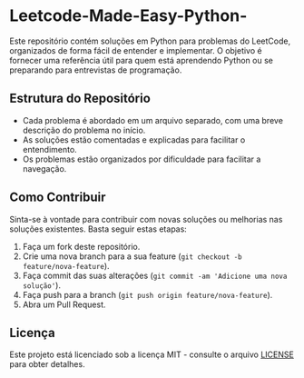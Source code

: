 # Leetcode-Made-Easy-Python-
Este repositório contém soluções em Python para problemas do LeetCode, organizados de forma fácil de entender e implementar. O objetivo é fornecer uma referência útil para quem está aprendendo Python ou se preparando para entrevistas de programação.

## Estrutura do Repositório

- Cada problema é abordado em um arquivo separado, com uma breve descrição do problema no início.
- As soluções estão comentadas e explicadas para facilitar o entendimento.
- Os problemas estão organizados por dificuldade para facilitar a navegação.

## Como Contribuir

Sinta-se à vontade para contribuir com novas soluções ou melhorias nas soluções existentes. Basta seguir estas etapas:

1. Faça um fork deste repositório.
2. Crie uma nova branch para a sua feature (`git checkout -b feature/nova-feature`).
3. Faça commit das suas alterações (`git commit -am 'Adicione uma nova solução'`).
4. Faça push para a branch (`git push origin feature/nova-feature`).
5. Abra um Pull Request.

## Licença

Este projeto está licenciado sob a licença MIT - consulte o arquivo [LICENSE](LICENSE) para obter detalhes.
